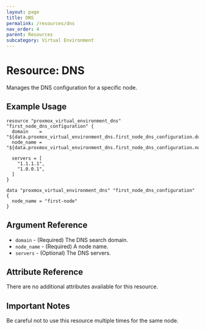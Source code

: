 ```yaml
---
layout: page
title: DNS
permalink: /resources/dns
nav_order: 4
parent: Resources
subcategory: Virtual Environment
---
```


# Resource: DNS

Manages the DNS configuration for a specific node.

## Example Usage

```
resource "proxmox_virtual_environment_dns" "first_node_dns_configuration" {
  domain    = "${data.proxmox_virtual_environment_dns.first_node_dns_configuration.domain}"
  node_name = "${data.proxmox_virtual_environment_dns.first_node_dns_configuration.node_name}"

  servers = [
    "1.1.1.1",
    "1.0.0.1",
  ]
}

data "proxmox_virtual_environment_dns" "first_node_dns_configuration" {
  node_name = "first-node"
}
```

## Argument Reference

* `domain` - (Required) The DNS search domain.
* `node_name` - (Required) A node name.
* `servers` - (Optional) The DNS servers.

## Attribute Reference

There are no additional attributes available for this resource.

## Important Notes

Be careful not to use this resource multiple times for the same node.
